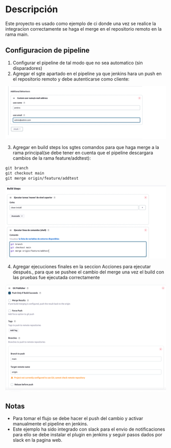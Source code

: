 # Descripción

Este proyecto es usado como ejemplo de ci donde una vez se realice la integracion correctamente se haga el merge en el repositorio remoto en la rama main.

## Configuracion de pipeline
1. Configurar el pipeline de tal modo que no sea automatico (sin disparadores)
2. Agregar el sgte apartado en el pipeline ya que jenkins hara un push en el repositorio remoto y debe autenticarse como cliente:

![config1.png](assets/config1.png)

3. Agregar en build steps los sgtes comandos para que haga merge a la rama principal(se debe tener en cuenta que el pipeline descargara cambios de la rama feature/addtest):
```shell
git branch
git checkout main
git merge origin/feature/addtest
```

![config1.png](assets/config2.png)

4. Agregar ejecuciones finales en la seccion Acciones para ejecutar después., para que se pushee el cambio del merge una vez el build con las pruebas fue ejecutada correctamente

![config3.png](assets/config3.png)

## Notas
- Para tomar el flujo se debe hacer el push del cambio y activar manualmente el pipeline en jenkins.
- Este ejemplo ha sido integrado con slack para el envio de notificaciones para ello se debe instalar el plugin en jenkins y seguir pasos dados por slack en la pagina web.